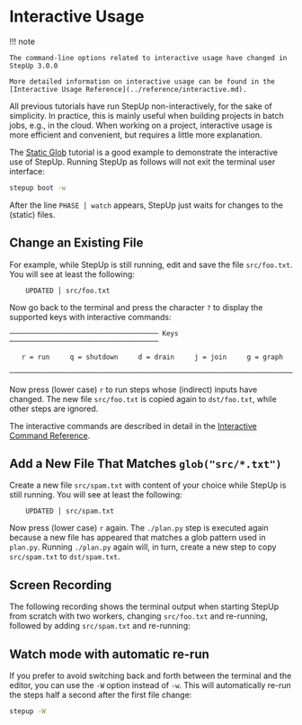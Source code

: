 # Interactive Usage

!!! note

    The command-line options related to interactive usage have changed in StepUp 3.0.0

    More detailed information on interactive usage can be found in the
    [Interactive Usage Reference](../reference/interactive.md).

All previous tutorials have run StepUp non-interactively, for the sake of simplicity.
In practice, this is mainly useful when building projects in batch jobs, e.g., in the cloud.
When working on a project, interactive usage is more efficient and convenient,
but requires a little more explanation.

The [Static Glob](static_glob.md) tutorial is a good example
to demonstrate the interactive use of StepUp.
Running StepUp as follows will not exit the terminal user interface:

```bash
stepup boot -w
```

After the line `PHASE │ watch` appears, StepUp just waits for changes to the (static) files.

## Change an Existing File

For example, while StepUp is still running, edit and save the file `src/foo.txt`.
You will see at least the following:

```text
    UPDATED │ src/foo.txt
```

Now go back to the terminal and press the character `?`
to display the supported keys with interactive commands:

```text
───────────────────────────────────── Keys ─────────────────────────────────────

   r = run     q = shutdown     d = drain     j = join     g = graph

────────────────────────────────────────────────────────────────────────────────
```

Now press (lower case) `r` to run steps whose (indirect) inputs have changed.
The new file `src/foo.txt` is copied again to `dst/foo.txt`, while other steps are ignored.

The interactive commands are described in detail
in the [Interactive Command Reference](../reference/interactive.md).

## Add a New File That Matches `glob("src/*.txt")`

Create a new file `src/spam.txt` with content of your choice while StepUp is still running.
You will see at least the following:

```text
    UPDATED │ src/spam.txt
```

Now press (lower case) `r` again.
The `./plan.py` step is executed again because a new file has appeared
that matches a glob pattern used in `plan.py`.
Running `./plan.py` again will, in turn, create a new step to copy `src/spam.txt` to `dst/spam.txt`.

## Screen Recording

The following recording shows the terminal output when starting StepUp from scratch
with two workers, changing `src/foo.txt` and re-running,
followed by adding `src/spam.txt` and re-running:

<script src="https://asciinema.org/a/718834.js" id="asciicast-718834" async="true"></script>

## Watch mode with automatic re-run

If you prefer to avoid switching back and forth between the terminal and the editor,
you can use the `-W` option instead of `-w`.
This will automatically re-run the steps half a second after the first file change:

```bash
stepup -W
```
